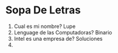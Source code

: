 # Sopa De Letras

1. Cual es mi nombre? Lupe
2. Lenguage de las Computadoras? Binario
3. Intel es una empresa de? Soluciones
4. 